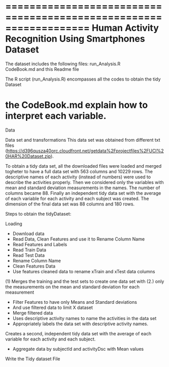 ==================================================================
Human Activity Recognition Using Smartphones Dataset
==================================================================
The dataset includes the following files:
run_Analysis.R  
CodeBook.md 
and this Readme file 

The R script (run_Analysis.R) encompasses all the codes to obtain the tidy Dataset

the CodeBook.md explain how to interpret each variable.
==================================================================
Data

Data set and transformations 
This data set was obtained from different txt files (https://d396qusza40orc.cloudfront.net/getdata%2Fprojectfiles%2FUCI%20HAR%20Dataset.zip).

To obtain a tidy data set, all the downloaded files were loaded and merged togheter to have a full data set with 563 columns and 10229 rows. 
The descriptive names of each activity (instead of numbers) were used to describe the 
activities properly. Then we considered only the variables with mean and 
standard deviation measurements in the names. The number 
of columns became 88. 
Finally an independent tidy data set with the average of each variable for each 
activity and each subject was created. The dimension of the final data set was 88 columns and 
180 rows. 

Steps to obtain the tidyDataset:

Loading
* Download data
* Read Data, Clean Features and use it to Rename Column Name
* Read Features and Labels
* Read Train Data
* Read Test Data
* Rename Column Name
* Clean Features Data
* Use features cleaned data to rename xTrain and xTest data columns

(1) Merges the training and the test sets to create one data set with (2.) only the measurements on the mean and standard deviation for each measurement
* Filter Features to have only Means and Standard deviations
* And use filtered data to limit X dataset
* Merge filtered data
* Uses descriptive activity names to name the activities in the data set
* Appropriately labels the data set with descriptive activity names. 

Creates a second, independent tidy data set with the average of each variable for each activity and each subject. 
* Aggregate data by subjectId and activityDsc with Mean values

Write the Tidy dataset File

